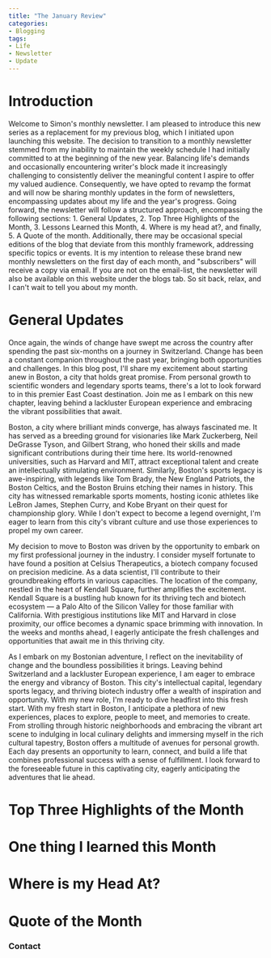 ```yaml
---
title: "The January Review"
categories:
- Blogging
tags:
- Life
- Newsletter
- Update
---
```


# Introduction

Welcome to Simon's monthly newsletter. I am pleased to introduce this new series as a replacement for my previous blog, which I initiated upon launching this website. The decision to transition to a monthly newsletter stemmed from my inability to maintain the weekly schedule I had initially committed to at the beginning of the new year. Balancing life's demands and occasionally encountering writer's block made it increasingly challenging to consistently deliver the meaningful content I aspire to offer my valued audience. Consequently, we have opted to revamp the format and will now be sharing monthly updates in the form of newsletters, encompassing updates about my life and the year's progress. Going forward, the newsletter will follow a structured approach, encompassing the following sections: 1. General Updates, 2. Top Three Highlights of the Month, 3. Lessons Learned this Month, 4. Where is my head at?, and finally, 5. A Quote of the month. Additionally, there may be occasional special editions of the blog that deviate from this monthly framework, addressing specific topics or events. It is my intention to release these brand new monthly newsletters on the first day of each month, and "subscribers" will receive a copy via email. If you are not on the email-list, the newsletter will also be available on this website under the blogs tab. So sit back, relax, and I can't wait to tell you about my month.

# General Updates

Once again, the winds of change have swept me across the country after spending the past six-months on a journey in Switzerland. Change has been a constant companion throughout the past year, bringing both opportunities and challenges. In this blog post, I'll share my excitement about starting anew in Boston, a city that holds great promise. From personal growth to scientific wonders and legendary sports teams, there's a lot to look forward to in this premier East Coast destination. Join me as I embark on this new chapter, leaving behind a lackluster European experience and embracing the vibrant possibilities that await.

Boston, a city where brilliant minds converge, has always fascinated me. It has served as a breeding ground for visionaries like Mark Zuckerberg, Neil DeGrasse Tyson, and Gilbert Strang, who honed their skills and made significant contributions during their time here. Its world-renowned universities, such as Harvard and MIT, attract exceptional talent and create an intellectually stimulating environment. Similarly, Boston's sports legacy is awe-inspiring, with legends like Tom Brady, the New England Patriots, the Boston Celtics, and the Boston Bruins etching their names in history. This city has witnessed remarkable sports moments, hosting iconic athletes like LeBron James, Stephen Curry, and Kobe Bryant on their quest for championship glory. While I don't expect to become a legend overnight, I'm eager to learn from this city's vibrant culture and use those experiences to propel my own career.

My decision to move to Boston was driven by the opportunity to embark on my first professional journey in the industry. I consider myself fortunate to have found a position at Celsius Therapeutics, a biotech company focused on precision medicine. As a data scientist, I'll contribute to their groundbreaking efforts in various capacities. The location of the company, nestled in the heart of Kendall Square, further amplifies the excitement. Kendall Square is a bustling hub known for its thriving tech and biotech ecosystem — a Palo Alto of the Silicon Valley for those familiar with California. With prestigious institutions like MIT and Harvard in close proximity, our office becomes a dynamic space brimming with innovation. In the weeks and months ahead, I eagerly anticipate the fresh challenges and opportunities that await me in this thriving city.

As I embark on my Bostonian adventure, I reflect on the inevitability of change and the boundless possibilities it brings. Leaving behind Switzerland and a lackluster European experience, I am eager to embrace the energy and vibrancy of Boston. This city's intellectual capital, legendary sports legacy, and thriving biotech industry offer a wealth of inspiration and opportunity. With my new role, I'm ready to dive headfirst into this fresh start.  With my fresh start in Boston, I anticipate a plethora of new experiences, places to explore, people to meet, and memories to create. From strolling through historic neighborhoods and embracing the vibrant art scene to indulging in local culinary delights and immersing myself in the rich cultural tapestry, Boston offers a multitude of avenues for personal growth. Each day presents an opportunity to learn, connect, and build a life that combines professional success with a sense of fulfillment. I look forward to the foreseeable future in this captivating city, eagerly anticipating the adventures that lie ahead.

# Top Three Highlights of the Month


# One thing I learned this Month


# Where is my Head At?


# Quote of the Month


### Contact